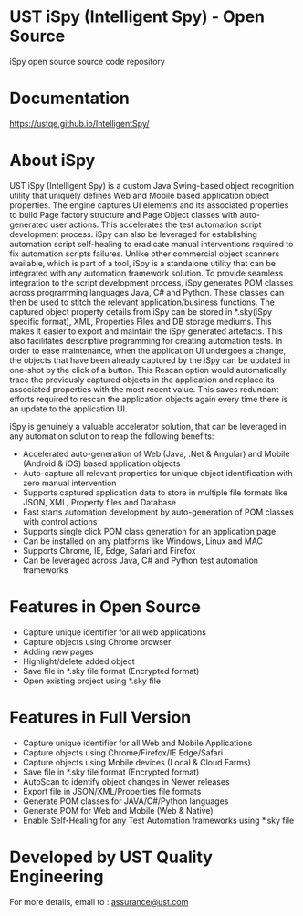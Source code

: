 # UST iSpy (Intelligent Spy) - Open Source 
iSpy open source source code repository 

# Documentation 
https://ustqe.github.io/IntelligentSpy/

# About iSpy

UST iSpy (Intelligent Spy) is a custom Java Swing-based object recognition utility that uniquely defines Web and Mobile based application object properties. The engine captures UI elements and its associated properties to build Page factory structure and Page Object classes with auto-generated user actions. This accelerates the test automation script development process. iSpy can also be leveraged for establishing automation script self-healing to eradicate manual interventions required to fix automation scripts failures. Unlike other commercial object scanners available, which is part of a tool, iSpy is a standalone utility that can be integrated with any automation framework solution. To provide seamless integration to the script development process, iSpy generates POM classes across programming languages Java, C# and Python. These classes can then be used to stitch the relevant application/business functions. The captured object property details from iSpy can be stored in *.sky(iSpy specific format), XML, Properties Files and DB storage mediums. This makes it easier to export and maintain the iSpy generated artefacts. This also facilitates descriptive programming for creating automation tests. In order to ease maintenance, when the application UI undergoes a change, the objects that have been already captured by the iSpy can be updated in one-shot by the click of a button. This Rescan option would automatically trace the previously captured objects in the application and replace its associated properties with the most recent value. This saves redundant efforts required to rescan the application objects again every time there is an update to the application UI.
  
iSpy is genuinely a valuable accelerator solution, that can be leveraged in any automation solution to reap the following benefits:

- Accelerated auto-generation of Web (Java, .Net & Angular) and Mobile (Android & iOS) based application objects
- Auto-capture all relevant properties for unique object identification with zero manual intervention
- Supports captured application data to store in multiple file formats like JSON, XML, Property files and Database
- Fast starts automation development by auto-generation of POM classes with control actions
- Supports single click POM class generation for an application page
- Can be installed on any platforms like Windows, Linux and MAC
- Supports Chrome, IE, Edge, Safari and Firefox
- Can be leveraged across Java, C# and Python test automation frameworks

# Features in Open Source 
- Capture unique identifier for all web applications
- Capture objects using Chrome browser
- Adding new pages
- Highlight/delete added object
- Save file in *.sky file format (Encrypted format)
- Open existing project using *.sky file

# Features in Full Version
- Capture unique identifier for all Web and Mobile Applications
- Capture objects using Chrome/Firefox/IE Edge/Safari
- Capture objects using Mobile devices (Local & Cloud Farms)
- Save file in *.sky file format (Encrypted format)
- AutoScan to identify object changes in Newer releases 
- Export file in JSON/XML/Properties file formats 
- Generate POM classes for JAVA/C#/Python languages
- Generate POM for Web and Mobile (Web & Native) 
- Enable Self-Healing for any Test Automation frameworks using *.sky file

# Developed by UST Quality Engineering 
For more details, email to : assurance@ust.com

